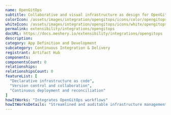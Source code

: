 ```yaml
---
name: OpenGitOps
subtitle: Collaborative and visual infrastructure as design for OpenGitOps
colorIcon: /assets/images/integration/opengitops/icons/color/opengitops-color.svg
whiteIcon: /assets/images/integration/opengitops/icons/white/opengitops-white.svg
permalink: extensibility/integrations/opengitops
docURL: https://docs.meshery.io/extensibility/integrations/opengitops
description: 
category: App Definition and Development
subcategory: Continuous Integration & Delivery
registrant: Artifact Hub
components: 
componentsCount: 0
relationships: 
relationshipsCount: 0
featureList: [
  "Declarative infrastructure as code",
  "Version control and collaboration",
  "Continuous deployment and reconciliation"
]
howItWorks: "Integrates OpenGitOps workflows"
howItWorksDetails: "Streamlined and auditable infrastructure management in Kubernetes"
---
```


